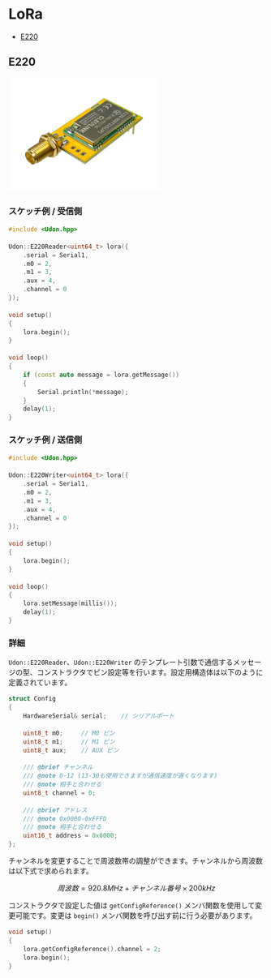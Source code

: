 # LoRa

- [E220](#e220)

## E220

<img width=300px src="../Assets/LoRaE220.jpg">

### スケッチ例 / 受信側

```cpp
#include <Udon.hpp>

Udon::E220Reader<uint64_t> lora({
    .serial = Serial1,
    .m0 = 2,
    .m1 = 3,
    .aux = 4,
    .channel = 0
});

void setup()
{
    lora.begin();
}

void loop()
{
    if (const auto message = lora.getMessage())
    {
        Serial.println(*message);
    }
    delay(1);
}
```

### スケッチ例 / 送信側

```cpp
#include <Udon.hpp>

Udon::E220Writer<uint64_t> lora({
    .serial = Serial1,
    .m0 = 2,
    .m1 = 3,
    .aux = 4,
    .channel = 0
});

void setup()
{
    lora.begin();
}

void loop()
{
    lora.setMessage(millis());
    delay(1);
}
```

### 詳細

`Udon::E220Reader`、`Udon::E220Writer` のテンプレート引数で通信するメッセージの型、コンストラクタでピン設定等を行います。設定用構造体は以下のように定義されています。

```cpp
struct Config
{
    HardwareSerial& serial;    // シリアルポート

    uint8_t m0;     // M0 ピン
    uint8_t m1;     // M1 ピン
    uint8_t aux;    // AUX ピン

    /// @brief チャンネル
    /// @note 0-12 (13-30も使用できますが通信速度が遅くなります)
    /// @note 相手と合わせる
    uint8_t channel = 0;

    /// @brief アドレス
    /// @note 0x0000-0xFFFD
    /// @note 相手と合わせる
    uint16_t address = 0x0000;
};
```

チャンネルを変更することで周波数帯の調整ができます。チャンネルから周波数は以下式で求められます。

$$
周波数 = 920.8MHz + チャンネル番号×200kHz
$$

コンストラクタで設定した値は `getConfigReference()` メンバ関数を使用して変更可能です。変更は `begin()` メンバ関数を呼び出す前に行う必要があります。

```cpp
void setup()
{
    lora.getConfigReference().channel = 2;
    lora.begin();
}
```
